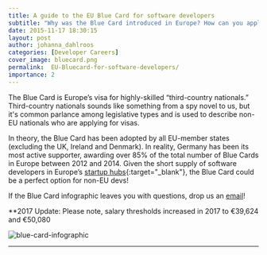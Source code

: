 ```yaml
---
title: A guide to the EU Blue Card for software developers
subtitle: "Why was the Blue Card introduced in Europe? How can you apply for a Blue Card in Germany? Where do you need to go to apply and what documents do you need? Here's everything you need to know about EU Blue Cards for highly-skilled non-EU nationals."
date: 2015-11-17 18:30:15
layout: post
author: johanna_dahlroos
categories: [Developer Careers]
cover_image: bluecard.png
permalink:  EU-Bluecard-for-software-developers/
importance: 2
---
```


The Blue Card is Europe’s visa for highly-skilled “third-country nationals.” Third-country nationals sounds like something from a spy novel to us, but it's common parlance among legislative types and is used to describe non-EU nationals who are applying for visas.

<!--more--> 


In theory, the Blue Card has been adopted by all EU-member states (excluding the UK, Ireland and Denmark). In reality,  Germany  has been its most active supporter, awarding over 85% of the total number of Blue Cards in Europe between 2012 and 2014. Given the short supply of software developers in Europe’s [startup hubs][2]{:target="_blank"}, the Blue Card could be a perfect option for non-EU devs!

If the Blue Card infographic leaves you with questions, drop us an [email][1]!

**2017 Update: Please note, salary thresholds increased in 2017 to €39,624 and €50,080

![blue-card-infographic](/assets/images/Blue-card-infographic.png)

* * * 



[1]: mailto:hello@honeypot.io "Hello Honeypot"
[2]: https://app.honeypot.io/users/sign_up "Developer jobs in Europe"
